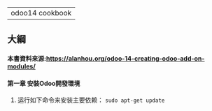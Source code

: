 <table>
    <tr>
        <td>odoo14 cookbook</td>
    </tr>
</table>

## 大綱
#### 本書資料來源:https://alanhou.org/odoo-14-creating-odoo-add-on-modules/

#### 第一章 安裝Odoo開發環境
  1. 运行如下命令来安装主要依赖：
    `sudo apt-get update`
